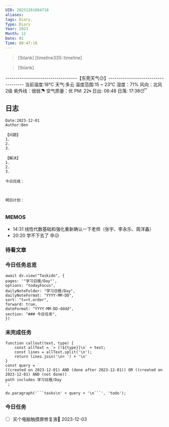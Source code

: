 ```yaml
---
UID: 20231201084718
aliases: 
tags: Diary,
Type: Diary
Year: 2023
Month: 12
Date: 01
Time: 08:47:18
---
```

> [!blank] 
> [timeline335::timeline]

>[!blank]
> 
-----------------------------------【东莞天气😕】------------------------------------
当前温度:18℃
天气:多云
温度范围:15 ~ 23℃
湿度：71%
风向：北风 2级
紫外线：很弱☂
空气质量：优 PM: 22🌀
日出: 06:48 日落: 17:38😴

## 日志

```
Date:2023-12-01
Author:Ben

【问题】
1.
2.
3.

【解决】
1.
2.
3.

今日完成：



明日计划：


```

### MEMOS
- 14:31 线性代数基础和强化重新确认一下老师（张宇、李永乐、周洋鑫）
- 20:20 学不下去了 卒😥



### 待看文章



### 今日任务总览

```dataviewjs
await dv.view("Taskido", {
pages: '"学习日报/Day"',
options: "todayFocus",
dailyNoteFolder: "学习日报/Day",
dailyNoteFormat: "YYYY-MM-DD",
sort: "t=>t.order",
forward: true,
dateFormat: "YYYY-MM-DD-dddd",
section: "### 今日任务",
})
```

### 未完成任务

```dataviewjs
function callout(text, type) {
    const allText = `> [!${type}]\n` + text;
    const lines = allText.split('\n');
    return lines.join('\n> ') + '\n'
}
const query = `
((created on 2023-12-01) AND (done after 2023-12-01)) OR ((created on 2023-12-01) AND (not done))
path includes 学习日报/Day
`;

dv.paragraph('```tasks\n' + query + '\n```', 'todo');
```


### 今日任务

- [ ] 买个电脑触摸屏修复液📅 2023-12-03 